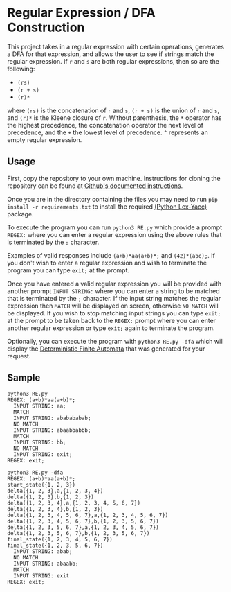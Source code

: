 # Regular Expression / DFA Construction

This project takes in a regular expression with certain operations, generates a DFA for that expression, and allows the user to see if strings match the regular expression. If `r` and `s` are both regular expressions, then so are the following:

- `(rs)`
- `(r + s)`
- `(r)*`

where `(rs)` is the concatenation of `r` and `s`, `(r + s)` is the union of `r` and `s`, and `(r)*` is the Kleene closure of `r`. Without parenthesis, the `*` operator has the highest precedence, the concatenation operator the next level of precedence, and the `+` the lowest level of precedence. `^` represents an empty regular expression.

## Usage

First, copy the repository to your own machine. Instructions for cloning the repository can be found at [Github's documented instructions](https://docs.github.com/en/repositories/creating-and-managing-repositories/cloning-a-repository).

Once you are in the directory containing the files you may need to run `pip install -r requirements.txt` to install the required [(Python Lex-Yacc)](https://www.dabeaz.com/ply/) package.

To execute the program you can run `python3 RE.py` which provide a prompt `REGEX:` where you can enter a regular expression using the above rules that is terminated by the `;` character.

Examples of valid responses include `(a+b)*aa(a+b)*;` and `(42)*(abc);`. If you don't wish to enter a regular expression and wish to terminate the program you can type `exit;` at the prompt.

Once you have entered a valid regular expression you will be provided with another prompt `INPUT STRING:` where you can enter a string to be matched that is terminated by the `;` character. If the input string matches the regular expression then `MATCH` will be displayed on screen, otherwise `NO MATCH` will be displayed. If you wish to stop matching input strings you can type `exit;` at the prompt to be taken back to the `REGEX:` prompt where you can enter another regular expression or type `exit;` again to terminate the program.

Optionally, you can execute the program with `python3 RE.py -dfa` which will display the [Deterministic Finite Automata](https://en.wikipedia.org/wiki/Deterministic_finite_automaton) that was generated for your request.

## Sample

```text
python3 RE.py
REGEX: (a+b)*aa(a+b)*;
  INPUT STRING: aa;
  MATCH
  INPUT STRING: ababababab;
  NO MATCH
  INPUT STRING: abaabbabbb;
  MATCH
  INPUT STRING: bb;
  NO MATCH
  INPUT STRING: exit;
REGEX: exit;
```

```text
python3 RE.py -dfa
REGEX: (a+b)*aa(a+b)*;
start_state({1, 2, 3})
delta({1, 2, 3},a,{1, 2, 3, 4})
delta({1, 2, 3},b,{1, 2, 3})
delta({1, 2, 3, 4},a,{1, 2, 3, 4, 5, 6, 7})
delta({1, 2, 3, 4},b,{1, 2, 3})
delta({1, 2, 3, 4, 5, 6, 7},a,{1, 2, 3, 4, 5, 6, 7})
delta({1, 2, 3, 4, 5, 6, 7},b,{1, 2, 3, 5, 6, 7})
delta({1, 2, 3, 5, 6, 7},a,{1, 2, 3, 4, 5, 6, 7})
delta({1, 2, 3, 5, 6, 7},b,{1, 2, 3, 5, 6, 7})
final_state({1, 2, 3, 4, 5, 6, 7})
final_state({1, 2, 3, 5, 6, 7})
  INPUT STRING: abab;
  NO MATCH
  INPUT STRING: abaabb;
  MATCH
  INPUT STRING: exit
REGEX: exit;
```
